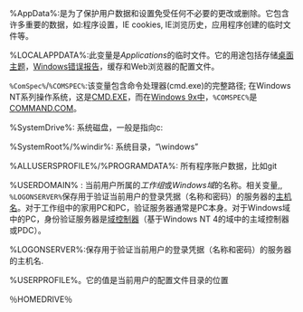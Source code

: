 %AppData%:是为了保护用户数据和设置免受任何不必要的更改或删除。它包含许多重要的数据，如:程序设置，IE cookies, IE浏览历史，应用程序创建的临时文件等。

%LOCALAPPDATA%:此变量是*Applications*的临时文件。它的用途包括存储[桌面主题](https://en.wikipedia.org/wiki/Theme_(computing))，[Windows错误报告](https://en.wikipedia.org/wiki/Windows_error_reporting)，缓存和Web浏览器的配置文件。

`%ComSpec%`/`%COMSPEC%`:该变量包含命令处理器(cmd.exe)的完整路径; 在Windows NT系列操作系统，这是[CMD.EXE](https://en.wikipedia.org/wiki/Cmd.exe)，而在[Windows 9x中](https://en.wikipedia.org/wiki/Windows_9x)，`%COMSPEC%`是[COMMAND.COM](https://en.wikipedia.org/wiki/COMMAND.COM)。

%SystemDrive%: 系统磁盘，一般是指向c:

%SystemRoot%/%windir%: 系统目录，“\windows”



%ALLUSERSPROFILE%/%PROGRAMDATA%: 所有程序账户数据，比如git



%USERDOMAIN% : 当前用户所属的*工作组*或*Windows域*的名称。相关变量,, `%LOGONSERVER%`保存用于验证当前用户的登录凭据（名称和密码）的服务器的[主机名](https://en.wikipedia.org/wiki/Hostname)。对于工作组中的家用PC和PC，验证服务器通常是PC本身。对于Windows域中的PC，身份验证服务器是[域控制器](https://en.wikipedia.org/wiki/Domain_controller)（基于Windows NT 4的域中的主域控制器或PDC）。



%LOGONSERVER%:保存用于验证当前用户的登录凭据（名称和密码）的服务器的主机名.

%USERPROFILE%。它的值是当前用户的配置文件目录的位置

％HOMEDRIVE％